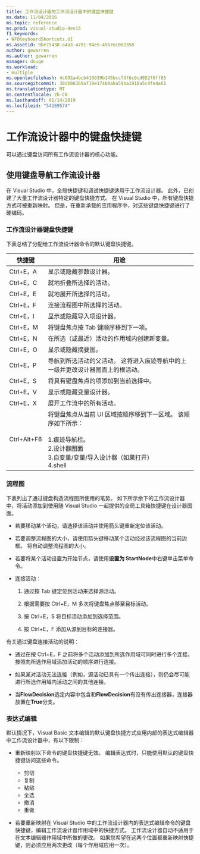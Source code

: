 ```yaml
---
title: 工作流设计器的工作流设计器中的键盘快捷键
ms.date: 11/04/2016
ms.topic: reference
ms.prod: visual-studio-dev15
f1_keywords:
- WFDKeyboardShortcuts.UI
ms.assetid: 9be75438-a4a3-4781-94e5-45b7ec082358
author: gewarren
ms.author: gewarren
manager: douge
ms.workload:
- multiple
ms.openlocfilehash: 4c092a4bcb419039b145bccf3f6c0cd952f0ff85
ms.sourcegitcommit: 38db86369af19e174b0aba59ba1918a5c4fe4a61
ms.translationtype: MT
ms.contentlocale: zh-CN
ms.lasthandoff: 01/14/2019
ms.locfileid: "54269574"
---
```

# <a name="keyboard-shortcuts-in-the-workflow-designer"></a>工作流设计器中的键盘快捷键

可以通过键盘访问所有工作流设计器的核心功能。

## <a name="navigating-the-workflow-designer-using-the-keyboard"></a>使用键盘导航工作流设计器

在 Visual Studio 中，全局快捷键和调试快捷键适用于工作流设计器。 此外，已创建了大量工作流设计器特定的键盘快捷方式。 在 Visual Studio 中，所有键盘快捷方式可被重新映射。 但是，在重新承载的应用程序中，对这些键盘快捷键进行了硬编码。

### <a name="workflow-designer-keyboard-shortcuts"></a>工作流设计器键盘快捷键

下表总结了分配给工作流设计器命令的默认键盘快捷键。

|快捷键|用途|
|-|-------------|
|Ctrl+E，A|显示或隐藏参数设计器。|
|Ctrl+E，C|就地折叠所选择的活动。|
|Ctrl+E，E|就地展开所选择的活动。|
|Ctrl+E，F|连接流程图中所选择的活动。|
|Ctrl+E，I|显示或隐藏导入项设计器。|
|Ctrl+E，M|将键盘焦点按 Tab 键顺序移到下一项。|
|Ctrl+E，N|在所选（或最近）活动的作用域内创建新变量。|
|Ctrl+E，O|显示或隐藏摘要图。|
|Ctrl+E，P|导航到所选活动的父活动。 这将进入痕迹导航中的上一级并更改设计器图面上的根活动。|
|Ctrl+E，S|将具有键盘焦点的项添加到当前选择中。|
|Ctrl+E，V|显示或隐藏变量设计器。|
|Ctrl+E，X|展开工作流中的所有活动。|
|Ctrl+Alt+F6|将键盘焦点从当前 UI 区域按顺序移到下一区域。 该顺序如下所示：<br /><br /> 1.痕迹导航栏。<br />2.设计器图面<br />3.自变量/变量/导入设计器（如果打开）<br />4.shell|

### <a name="flowchart"></a>流程图

下表列出了通过键盘构造流程图所使用的笔势。 如下所示余下的工作流设计器中，将活动添加到使用随 Visual Studio 一起提供的全局工具箱快捷键在设计器图面。

- 若要移动某个活动，请选择该活动并使用箭头键重新定位该活动。

- 若要调整流程图的大小，请使用箭头键移动某个活动经过该流程图的当前边框。 将自动调整流程图的大小。

- 若要将某个活动设置为开始节点，请使用**设置为 StartNode**中右键单击菜单命令。

- 连接活动：

    1.  通过按 Tab 键定位到活动来选择源活动。

    2.  根据需要按 Ctrl+E，M 多次将键盘焦点移至目标活动。

    3.  按 Ctrl+E，S 将目标活动添加到选择范围。

    4.  按 Ctrl+E，F 添加从源到目标的连接器。

有关通过键盘连接活动的说明：

- 通过在按 Ctrl+E，F 之前将多个活动添加到所选作用域可同时进行多个连接。按照向所选作用域添加活动的顺序进行连接。

- 如果某对活动无法连接（例如，源活动已具有一个传出连接），则仍会尽可能进行所选作用域内活动之间的其他连接。

- 当**FlowDecision**选定内容中包含和**FlowDecision**有没有传出连接器，连接器放置在**True**分支。

### <a name="expression-editing"></a>表达式编辑

默认情况下，Visual Basic 文本编辑的默认键盘快捷方式应用内部的表达式编辑器中工作流设计器中，有以下限制：

- 重新映射以下命令的键盘快捷键无效。 编辑表达式时，只能使用默认的键盘快捷键访问这些命令。

   - 剪切
   - 复制
   - 粘贴
   - 全选
   - 撤消
   - 重做

- 若要重新映射在 Visual Studio 中的工作流设计器内的表达式编辑命令的键盘快捷键，编辑工作流设计器作用域中的快捷方式。 工作流设计器自动不适用于在文本编辑器作用域中所做的更改。 如果您希望在这两个位置都重新映射快捷键，则必须应用两次更改（每个作用域应用一次）。
